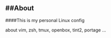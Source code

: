 ##About
---
####This is my personal Linux config

about vim, zsh, tmux, openbox, tint2, portage ... 
